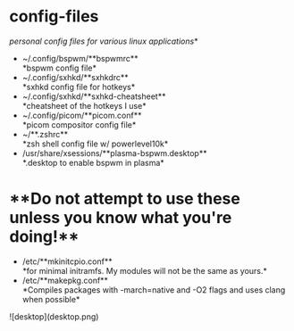 # <h1>**config-files**</h1>
*personal config files for various linux applications**

<ul>
<li>~/.config/bspwm/**bspwmrc** </li>
*bspwm config file*

<li>~/.config/sxhkd/**sxhkdrc** </li>
*sxhkd config file for hotkeys*

<li>~/.config/sxhkd/**sxhkd-cheatsheet** </li>
*cheatsheet of the hotkeys I use*

<li>~/.config/picom/**picom.conf**</li>
*picom compositor config file*

<li>~/**.zshrc**</li>
*zsh shell config file w/ powerlevel10k*

<li>/usr/share/xsessions/**plasma-bspwm.desktop**</li>
*.desktop to enable bspwm in plasma*
</ul>

<h1>**<strong>Do not attempt to use these unless you know what you're doing!</strong>**</h1>

<ul>
<li>/etc/**mkinitcpio.conf** </li>
*for minimal initramfs. My modules will not be the same as yours.*

<li>/etc/**makepkg.conf**</li> 
*Compiles packages with -march=native and -O2 flags and uses clang when possible*
</ul>
![desktop](desktop.png)
